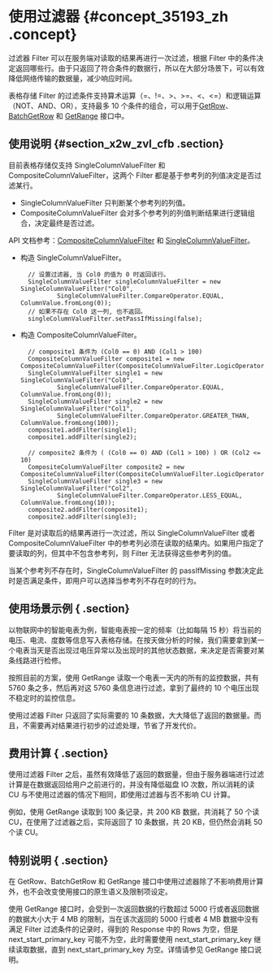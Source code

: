 # 使用过滤器 {#concept_35193_zh .concept}

过滤器 Filter 可以在服务端对读取的结果再进行一次过滤，根据 Filter 中的条件决定返回哪些行。由于只返回了符合条件的数据行，所以在大部分场景下，可以有效降低网络传输的数据量，减少响应时间。

表格存储 Filter 的过滤条件支持算术运算（=、!=、\>、\>=、<、<=）和逻辑运算（NOT、AND、OR），支持最多 10 个条件的组合，可以用于[GetRow](../../../../cn.zh-CN/.md#)、[BatchGetRow](../../../../cn.zh-CN/.md#) 和 [GetRange](../../../../cn.zh-CN/.md#) 接口中。

## 使用说明 {#section_x2w_zvl_cfb .section}

目前表格存储仅支持 SingleColumnValueFilter 和 CompositeColumnValueFilter，这两个 Filter 都是基于参考列的列值决定是否过滤某行。

-   SingleColumnValueFilter 只判断某个参考列的列值。
-   CompositeColumnValueFilter 会对多个参考列的列值判断结果进行逻辑组合，决定最终是否过滤。

API 文档参考：[CompositeColumnValueFilter](../../../../cn.zh-CN/.md#) 和 [SingleColumnValueFilter](../../../../cn.zh-CN/.md#)。

-   构造 SingleColumnValueFilter。

    ```
      // 设置过滤器, 当 Col0 的值为 0 时返回该行。
      SingleColumnValueFilter singleColumnValueFilter = new SingleColumnValueFilter("Col0",
              SingleColumnValueFilter.CompareOperator.EQUAL, ColumnValue.fromLong(0));
      // 如果不存在 Col0 这一列, 也不返回。
      singleColumnValueFilter.setPassIfMissing(false);
    
    ```

-   构造 CompositeColumnValueFilter。

    ```
      // composite1 条件为 (Col0 == 0) AND (Col1 > 100)
      CompositeColumnValueFilter composite1 = new CompositeColumnValueFilter(CompositeColumnValueFilter.LogicOperator.AND);
      SingleColumnValueFilter single1 = new SingleColumnValueFilter("Col0",
              SingleColumnValueFilter.CompareOperator.EQUAL, ColumnValue.fromLong(0));
      SingleColumnValueFilter single2 = new SingleColumnValueFilter("Col1",
              SingleColumnValueFilter.CompareOperator.GREATER_THAN, ColumnValue.fromLong(100));
      composite1.addFilter(single1);
      composite1.addFilter(single2);
    
      // composite2 条件为 ( (Col0 == 0) AND (Col1 > 100) ) OR (Col2 <= 10)
      CompositeColumnValueFilter composite2 = new CompositeColumnValueFilter(CompositeColumnValueFilter.LogicOperator.OR);
      SingleColumnValueFilter single3 = new SingleColumnValueFilter("Col2",
              SingleColumnValueFilter.CompareOperator.LESS_EQUAL, ColumnValue.fromLong(10));
      composite2.addFilter(composite1);
      composite2.addFilter(single3);
    
    ```


Filter 是对读取后的结果再进行一次过滤，所以 SingleColumnValueFilter 或者 CompositeColumnValueFilter 中的参考列必须在读取的结果内。如果用户指定了要读取的列，但其中不包含参考列，则 Filter 无法获得这些参考列的值。

当某个参考列不存在时，SingleColumnValueFilter 的 passIfMissing 参数决定此时是否满足条件，即用户可以选择当参考列不存在时的行为。

## 使用场景示例 { .section}

以物联网中的智能电表为例，智能电表按一定的频率（比如每隔 15 秒）将当前的电压、电流、度数等信息写入表格存储。在按天做分析的时候，我们需要拿到某一个电表当天是否出现过电压异常以及出现时的其他状态数据，来决定是否需要对某条线路进行检修。

按照目前的方案，使用 GetRange 读取一个电表一天内的所有的监控数据，共有 5760 条之多，然后再对这 5760 条信息进行过滤，拿到了最终的 10 个电压出现不稳定时的监控信息。

使用过滤器 Filter 只返回了实际需要的 10 条数据，大大降低了返回的数据量。而且，不需要再对结果进行初步的过滤处理，节省了开发代价。

## 费用计算 { .section}

使用过滤器 Filter 之后，虽然有效降低了返回的数据量，但由于服务器端进行过滤计算是在数据返回给用户之前进行的，并没有降低磁盘 IO 次数，所以消耗的读 CU 与不使用过滤器的情况下相同，即使用过滤器与否不影响 CU 计算。

例如，使用 GetRange 读取到 100 条记录，共 200 KB 数据，共消耗了 50 个读 CU，在使用了过滤器之后，实际返回了 10 条数据，共 20 KB，但仍然会消耗 50 个读 CU。

## 特别说明 { .section}

在 GetRow、BatchGetRow 和 GetRange 接口中使用过滤器除了不影响费用计算外，也不会改变使用接口的原生语义及限制项设定。

使用 GetRange 接口时，会受到一次返回数据的行数超过 5000 行或者返回数据的数据大小大于 4 MB 的限制，当在该次返回的 5000 行或者 4 MB 数据中没有满足 Filter 过滤条件的记录时，得到的 Response 中的 Rows 为空，但是 next\_start\_primary\_key 可能不为空，此时需要使用 next\_start\_primary\_key 继续读取数据，直到 next\_start\_primary\_key 为空。详情请参见 GetRange 接口说明。

